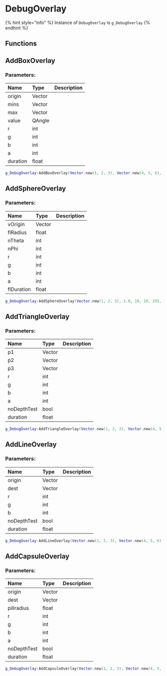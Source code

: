 # DebugOverlay

{% hint style="info" %}
Instance of `DebugOverlay` is `g_DebugOverlay`
{% endhint %}

## Functions

## AddBoxOverlay

### Parameters:

| Name | Type | Description |
| :--- | :--- | :--- |
| origin | Vector |  |
| mins | Vector |  |
| max | Vector |  |
| value | QAngle |  |
| r | int |  |
| g | int |  |
| b | int |  |
| a | int |  |
| duration | float |  |

```lua
g_DebugOverlay:AddBoxOverlay(Vector.new(1, 2, 3), Vector.new(4, 5, 6), Vector.new(6, 7, 8), QAngle.new(9, 10, 11), 255, 255, 255, 255, 1.0)
```

## AddSphereOverlay

### Parameters:

| Name | Type | Description |
| :--- | :--- | :--- |
| vOrigin | Vector |  |
| flRadius | float |  |
| nTheta | int |  |
| nPhi | int |  |
| r | int |  |
| g | int |  |
| b | int |  |
| a | int |  |
| flDuration | float |  |

```lua
g_DebugOverlay:AddSphereOverlay(Vector.new(1, 2, 3), 1.0, 10, 10, 255, 255, 255, 255, 1.0)
```

## AddTriangleOverlay

### Parameters:

| Name | Type | Description |
| :--- | :--- | :--- |
| p1 | Vector |  |
| p2 | Vector |  |
| p3 | Vector |  |
| r | int |  |
| g | int |  |
| b | int |  |
| a | int |  |
| noDepthTest | bool |  |
| duration | float |  |

```lua
g_DebugOverlay:AddTriangleOverlay(Vector.new(1, 2, 3), Vector.new(4, 5, 6), Vector.new(7, 8, 9), 255, 255, 255, 255, true, 1.0)
```

## AddLineOverlay

### Parameters:

| Name | Type | Description |
| :--- | :--- | :--- |
| origin | Vector |  |
| dest | Vector |  |
| r | int |  |
| g | int |  |
| b | int |  |
| noDepthTest | bool |  |
| duration | float |  |

```lua
g_DebugOverlay:AddLineOverlay(Vector.new(1, 2, 3), Vector.new(4, 5, 6), 255, 255, 255, true, 1.0)
```

## AddCapsuleOverlay

### Parameters:

| Name | Type | Description |
| :--- | :--- | :--- |
| origin | Vector |  |
| dest | Vector |  |
| pillradius | float |  |
| r | int |  |
| g | int |  |
| b | int |  |
| a | int |  |
| noDepthTest | bool |  |
| duration | float |  |

```lua
g_DebugOverlay:AddCapsuleOverlay(Vector.new(1, 2, 3), Vector.new(4, 5, 6), 15.0, 255, 255, 255, 255, true, 1.0)
```
